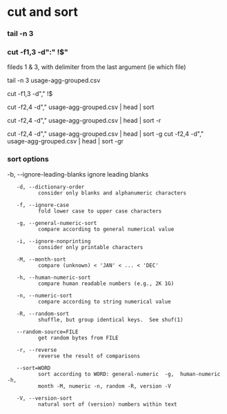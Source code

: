 # cut and sort

### tail -n 3

###  cut -f1,3 -d":" !$"
fileds 1 & 3, with delimiter from the last argument (ie which file)

tail -n 3 usage-agg-grouped.csv

cut -f1,3 -d"," !$

cut -f2,4 -d"," usage-agg-grouped.csv | head | sort


cut -f2,4 -d"," usage-agg-grouped.csv | head | sort -r

cut -f2,4 -d"," usage-agg-grouped.csv | head | sort -g
cut -f2,4 -d"," usage-agg-grouped.csv | head | sort -gr


### sort options
 -b, --ignore-leading-blanks
              ignore leading blanks

       -d, --dictionary-order
              consider only blanks and alphanumeric characters

       -f, --ignore-case
              fold lower case to upper case characters

       -g, --general-numeric-sort
              compare according to general numerical value

       -i, --ignore-nonprinting
              consider only printable characters

       -M, --month-sort
              compare (unknown) < 'JAN' < ... < 'DEC'

       -h, --human-numeric-sort
              compare human readable numbers (e.g., 2K 1G)

       -n, --numeric-sort
              compare according to string numerical value

       -R, --random-sort
              shuffle, but group identical keys.  See shuf(1)

       --random-source=FILE
              get random bytes from FILE

       -r, --reverse
              reverse the result of comparisons

       --sort=WORD
              sort according to WORD: general-numeric  -g,  human-numeric  -h,
              month -M, numeric -n, random -R, version -V

       -V, --version-sort
              natural sort of (version) numbers within text



